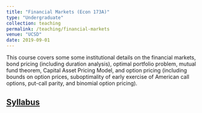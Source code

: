 ```yaml
---
title: "Financial Markets (Econ 173A)"
type: "Undergraduate"
collection: teaching
permalink: /teaching/financial-markets
venue: "UCSD"
date: 2019-09-01
---
```


This course covers some some institutional details on the financial markets, bond pricing (including duration analysis), optimal portfolio problem, mutual fund theorem, Capital Asset Pricing Model, and option pricing (including bounds on option prices, suboptimality of early exercise of American call options, put-call parity, and binomial option pricing).

## [Syllabus](/files/173A_syllabus.pdf)
